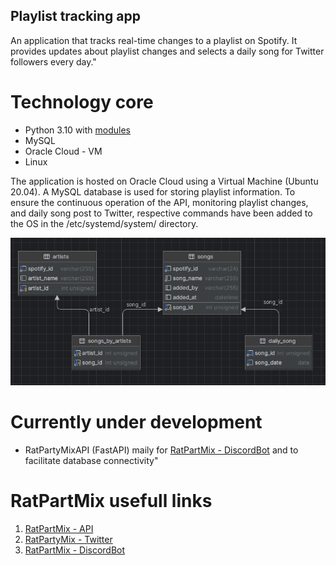 ## Playlist tracking app
An application that tracks real-time changes to a playlist on Spotify. 
It provides updates about playlist changes and selects a daily song for Twitter followers every day."



# Technology core
- Python 3.10 with [modules](https://github.com/zawislakm/RatPartyMixTracker/blob/master/config_files/requirements.txt)
- MySQL
- Oracle Cloud - VM
- Linux

The application is hosted on Oracle Cloud using a Virtual Machine (Ubuntu 20.04). 
A MySQL database is used for storing playlist information. To ensure the continuous operation of the API, 
monitoring playlist changes, and daily song post to Twitter,
respective commands have been added to the OS in the /etc/systemd/system/ directory.

![database schema](https://github.com/zawislakm/RatPartyMixTracker/blob/master/config_files/database_schema.png)  

# Currently under development
- RatPartyMixAPI (FastAPI) maily for [RatPartMix - DiscordBot](https://github.com/JakubDralus/discord-bot) and to facilitate database connectivity"


# RatPartMix usefull links

1. [RatPartMix - API](130.162.243.45:8443/ratpartymix)
2. [RatPartyMix - Twitter](https://twitter.com/RatPartyMix)
3. [RatPartMix - DiscordBot](https://github.com/JakubDralus/discord-bot)





